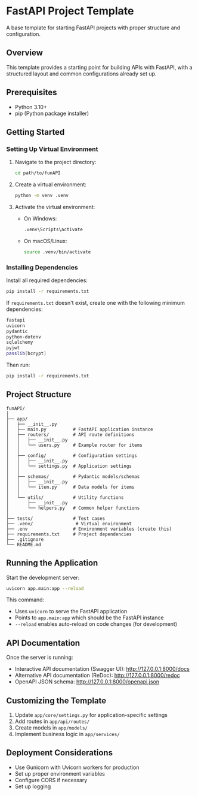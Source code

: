 # FastAPI Project Template

A base template for starting FastAPI projects with proper structure and configuration.

## Overview

This template provides a starting point for building APIs with FastAPI, with a structured layout and common configurations already set up.

## Prerequisites

- Python 3.10+
- pip (Python package installer)

## Getting Started

### Setting Up Virtual Environment

1. Navigate to the project directory:
   ```bash
   cd path/to/funAPI
   ```

2. Create a virtual environment:
   ```bash
   python -m venv .venv
   ```

3. Activate the virtual environment:
   - On Windows:
     ```bash
     .venv\Scripts\activate
     ```
   - On macOS/Linux:
     ```bash
     source .venv/bin/activate
     ```

### Installing Dependencies

Install all required dependencies:

```bash
pip install -r requirements.txt
```

If `requirements.txt` doesn't exist, create one with the following minimum dependencies:

```bash
fastapi
uvicorn
pydantic
python-dotenv
sqlalchemy
pyjwt
passlib[bcrypt]
```

Then run:

```bash
pip install -r requirements.txt
```

## Project Structure

```
funAPI/
│
├── app/
│   ├── __init__.py
│   ├── main.py          # FastAPI application instance
│   ├── routers/         # API route definitions
│   │   ├── __init__.py
│   │   └── users.py     # Example router for items
│   │
│   ├── config/          # Configuration settings
│   │   ├── __init__.py
│   │   └── settings.py  # Application settings
│   │
│   ├── schemas/         # Pydantic models/schemas
│   │   ├── __init__.py
│   │   └── item.py      # Data models for items
│   │
│   └── utils/           # Utility functions
│       ├── __init__.py
│       └── helpers.py   # Common helper functions
│
├── tests/               # Test cases
├── .venv/                # Virtual environment
├── .env                 # Environment variables (create this)
├── requirements.txt     # Project dependencies
├── .gitignore
└── README.md
```

## Running the Application

Start the development server:

```bash
uvicorn app.main:app --reload
```

This command:
- Uses `uvicorn` to serve the FastAPI application
- Points to `app.main:app` which should be the FastAPI instance
- `--reload` enables auto-reload on code changes (for development)

## API Documentation

Once the server is running:
- Interactive API documentation (Swagger UI): http://127.0.0.1:8000/docs
- Alternative API documentation (ReDoc): http://127.0.0.1:8000/redoc
- OpenAPI JSON schema: http://127.0.0.1:8000/openapi.json

## Customizing the Template

1. Update `app/core/settings.py` for application-specific settings
2. Add routes in `app/api/routes/`
3. Create models in `app/models/`
4. Implement business logic in `app/services/`

## Deployment Considerations

- Use Gunicorn with Uvicorn workers for production
- Set up proper environment variables
- Configure CORS if necessary
- Set up logging
